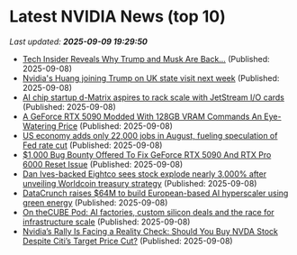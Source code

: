 # Latest NVIDIA News (top 10)
_Last updated: **2025-09-09 19:29:50**_

- [Tech Insider Reveals Why Trump and Musk Are Back…](https://www.globenewswire.com/news-release/2025/09/08/3146388/0/en/Tech-Insider-Reveals-Why-Trump-and-Musk-Are-Back.html) (Published: 2025-09-08)
- [Nvidia's Huang joining Trump on UK state visit next week](https://www.cnbc.com/2025/09/08/nvidia-huang-trump-uk-state-visit.html) (Published: 2025-09-08)
- [AI chip startup d-Matrix aspires to rack scale with JetStream I/O cards](https://www.theregister.com/2025/09/08/dmatrix_jetstream_nic/) (Published: 2025-09-08)
- [A GeForce RTX 5090 Modded With 128GB VRAM Commands An Eye-Watering Price](https://hothardware.com/news/geforce-rtx-5090-with-128gb-vram-over-13k) (Published: 2025-09-08)
- [US economy adds only 22,000 jobs in August, fueling speculation of Fed rate cut](https://techpinions.com/us-economy-adds-only-22000-jobs-in-august-fueling-speculation-of-fed-rate-cut/) (Published: 2025-09-08)
- [$1,000 Bug Bounty Offered To Fix GeForce RTX 5090 And RTX Pro 6000 Reset Issue](https://hothardware.com/news/1000-bug-bounty-geforce-rtx-5090-rtx-pro-6000-reset-issue) (Published: 2025-09-08)
- [Dan Ives-backed Eightco sees stock explode nearly 3,000% after unveiling Worldcoin treasury strategy](https://finance.yahoo.com/news/dan-ives-backed-eightco-sees-stock-explode-nearly-3000-after-unveiling-worldcoin-treasury-strategy-173955620.html) (Published: 2025-09-08)
- [DataCrunch raises $64M to build European-based AI hyperscaler using green energy](https://siliconangle.com/2025/09/08/datacrunch-raises-64m-build-european-based-ai-hyperscaler-using-green-energy/) (Published: 2025-09-08)
- [On theCUBE Pod: AI factories, custom silicon deals and the race for infrastructure scale](https://siliconangle.com/2025/09/08/ai-factories-custom-silicon-deals-race-infrastructure-scale-thecubepod/) (Published: 2025-09-08)
- [Nvidia’s Rally Is Facing a Reality Check: Should You Buy NVDA Stock Despite Citi’s Target Price Cut?](https://www.barchart.com/story/news/34671143/nvidias-rally-is-facing-a-reality-check-should-you-buy-nvda-stock-despite-citis-target-price-cut) (Published: 2025-09-08)
